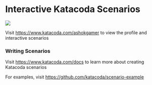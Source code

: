 # Interactive Katacoda Scenarios

[![](http://shields.katacoda.com/katacoda/ashokgamer/count.svg)](https://www.katacoda.com/ashokgamer "Get your profile on Katacoda.com")

Visit https://www.katacoda.com/ashokgamer to view the profile and interactive scenarios

### Writing Scenarios
Visit https://www.katacoda.com/docs to learn more about creating Katacoda scenarios

For examples, visit https://github.com/katacoda/scenario-example
